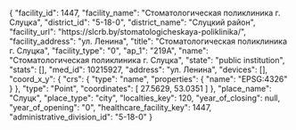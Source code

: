 {
    "facility_id": 1447,
    "facility_name": "Стоматологическая поликлиника г. Слуцка",
    "district_id": "5-18-0",
    "district_name": "Слуцкий район",
    "facility_url": "https:\/\/slcrb.by\/stomatologicheskaya-poliklinika\/",
    "facility_address": "ул. Ленина",
    "title": "Стоматологическая поликлиника г. Слуцка",
    "facility_type": "0",
    "ap_1": "219А",
    "name": "Стоматологическая поликлиника г. Слуцка",
    "state": "public institution",
    "stats": [],
    "med_id": 10215927,
    "address": "ул. Ленина",
    "devices": [],
    "coord_x_y": {
        "crs": {
            "type": "name",
            "properties": {
                "name": "EPSG:4326"
            }
        },
        "type": "Point",
        "coordinates": [
            27.5629,
            53.0351
        ]
    },
    "place_name": "Слуцк",
    "place_type": "city",
    "localties_key": 120,
    "year_of_closing": null,
    "year_of_opening": "0",
    "healthcare_facility_key": 1447,
    "administrative_division_id": "5-18-0"
}